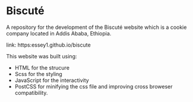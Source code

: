 # Biscuté
A repository for the development of the Biscuté website which is a cookie company located in Addis Ababa, Ethiopia.

link: https:essey1.github.io/biscute

This website was built using:
- HTML for the strucure
- Scss for the styling
- JavaScript for the interactivity
- PostCSS for minifying the css file and improving cross broweser compatibility.


